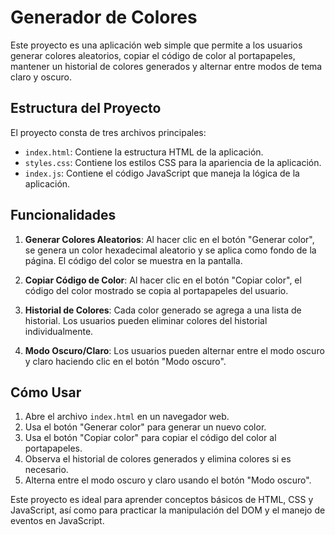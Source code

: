 # Generador de Colores

Este proyecto es una aplicación web simple que permite a los usuarios generar colores aleatorios, copiar el código de color al portapapeles, mantener un historial de colores generados y alternar entre modos de tema claro y oscuro.

## Estructura del Proyecto

El proyecto consta de tres archivos principales:

- `index.html`: Contiene la estructura HTML de la aplicación.
- `styles.css`: Contiene los estilos CSS para la apariencia de la aplicación.
- `index.js`: Contiene el código JavaScript que maneja la lógica de la aplicación.

## Funcionalidades

1. **Generar Colores Aleatorios**: Al hacer clic en el botón "Generar color", se genera un color hexadecimal aleatorio y se aplica como fondo de la página. El código del color se muestra en la pantalla.

2. **Copiar Código de Color**: Al hacer clic en el botón "Copiar color", el código del color mostrado se copia al portapapeles del usuario.

3. **Historial de Colores**: Cada color generado se agrega a una lista de historial. Los usuarios pueden eliminar colores del historial individualmente.

4. **Modo Oscuro/Claro**: Los usuarios pueden alternar entre el modo oscuro y claro haciendo clic en el botón "Modo oscuro".

## Cómo Usar

1. Abre el archivo `index.html` en un navegador web.
2. Usa el botón "Generar color" para generar un nuevo color.
3. Usa el botón "Copiar color" para copiar el código del color al portapapeles.
4. Observa el historial de colores generados y elimina colores si es necesario.
5. Alterna entre el modo oscuro y claro usando el botón "Modo oscuro".

Este proyecto es ideal para aprender conceptos básicos de HTML, CSS y JavaScript, así como para practicar la manipulación del DOM y el manejo de eventos en JavaScript.
